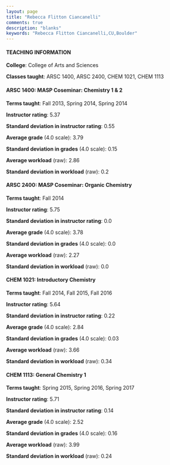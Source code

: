 ```yaml
---
layout: page
title: "Rebecca Flitton Ciancanelli" 
comments: true
description: "blanks"
keywords: "Rebecca Flitton Ciancanelli,CU,Boulder"
---
```

<head>
<script src="https://ajax.googleapis.com/ajax/libs/jquery/2.1.3/jquery.min.js"></script>
<script src="https://dl.dropboxusercontent.com/s/pc42nxpaw1ea4o9/highcharts.js?dl=0"></script>
<!-- <script src="../assets/js/highcharts.js"></script> -->
<style type="text/css">@font-face {
	font-family: "Bebas Neue";
	src: url(https://www.filehosting.org/file/details/544349/BebasNeue Regular.otf) format("opentype");
	}
	h1.Bebas { 
		font-family: "Bebas Neue", Verdana, Tahoma;
	}
</style>
</head>
	   
#### TEACHING INFORMATION

**College**: College of Arts and Sciences

**Classes taught**: ARSC 1400, ARSC 2400, CHEM 1021, CHEM 1113

#### ARSC 1400: MASP Coseminar: Chemistry 1 & 2

**Terms taught**: Fall 2013, Spring 2014, Spring 2014

**Instructor rating**: 5.37

**Standard deviation in instructor rating**: 0.55

**Average grade** (4.0 scale): 3.79

**Standard deviation in grades** (4.0 scale): 0.15

**Average workload** (raw): 2.86

**Standard deviation in workload** (raw): 0.2

#### ARSC 2400: MASP Coseminar: Organic Chemistry

**Terms taught**: Fall 2014

**Instructor rating**: 5.75

**Standard deviation in instructor rating**: 0.0

**Average grade** (4.0 scale): 3.78

**Standard deviation in grades** (4.0 scale): 0.0

**Average workload** (raw): 2.27

**Standard deviation in workload** (raw): 0.0

#### CHEM 1021: Introductory Chemistry

**Terms taught**: Fall 2014, Fall 2015, Fall 2016

**Instructor rating**: 5.64

**Standard deviation in instructor rating**: 0.22

**Average grade** (4.0 scale): 2.84

**Standard deviation in grades** (4.0 scale): 0.03

**Average workload** (raw): 3.66

**Standard deviation in workload** (raw): 0.34

#### CHEM 1113: General Chemistry 1

**Terms taught**: Spring 2015, Spring 2016, Spring 2017

**Instructor rating**: 5.71

**Standard deviation in instructor rating**: 0.14

**Average grade** (4.0 scale): 2.52

**Standard deviation in grades** (4.0 scale): 0.16

**Average workload** (raw): 3.99

**Standard deviation in workload** (raw): 0.24

